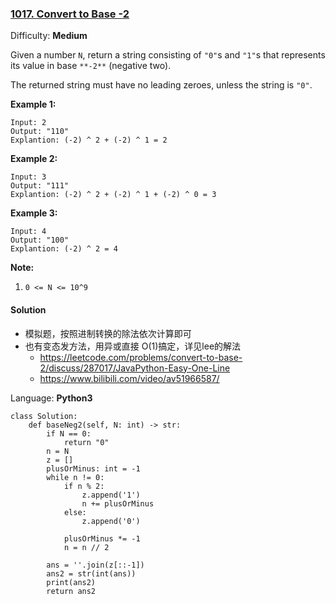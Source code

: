 ### [1017\. Convert to Base -2](https://leetcode.com/problems/convert-to-base-2/)

Difficulty: **Medium**


Given a number `N`, return a string consisting of `"0"`s and `"1"`s that represents its value in base `**-2**` (negative two).

The returned string must have no leading zeroes, unless the string is `"0"`.


**Example 1:**

```
Input: 2
Output: "110"
Explantion: (-2) ^ 2 + (-2) ^ 1 = 2
```


**Example 2:**

```
Input: 3
Output: "111"
Explantion: (-2) ^ 2 + (-2) ^ 1 + (-2) ^ 0 = 3
```


**Example 3:**

```
Input: 4
Output: "100"
Explantion: (-2) ^ 2 = 4
```

**<span style="display: inline;">Note:</span>**

1.  <span style="display: inline;">`0 <= N <= 10^9`</span>


#### Solution
- 模拟题，按照进制转换的除法依次计算即可
- 也有变态发方法，用异或直接 O(1)搞定，详见lee的解法
    - https://leetcode.com/problems/convert-to-base-2/discuss/287017/JavaPython-Easy-One-Line
    - https://www.bilibili.com/video/av51966587/

Language: **Python3**

```python3
class Solution:
    def baseNeg2(self, N: int) -> str:
        if N == 0:
            return "0"
        n = N
        z = []
        plusOrMinus: int = -1
        while n != 0:
            if n % 2:
                z.append('1')
                n += plusOrMinus
            else:
                z.append('0')
​
            plusOrMinus *= -1
            n = n // 2
​
        ans = ''.join(z[::-1])
        ans2 = str(int(ans))
        print(ans2)
        return ans2
​
​
```